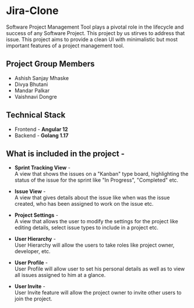 # Jira-Clone
Software Project Management Tool plays a pivotal role in the lifecycle and success of any Software Project. This project by us stirves to address that issue. This project aims to provide a clean UI with minimalistic but most important features of a project management tool.  
  

## Project Group Members
- Ashish Sanjay Mhaske
- Divya Bhutani
- Mandar Palkar
- Vaishnavi Dongre 


## Technical Stack
- Frontend - **Angular 12**  
- Backend - **Golang 1.17**


## What is included in the project -

- **Sprint Tracking View** -  
A view that shows the issues on a "Kanban" type board, highlighting the status of the issue for the sprint like "In Progress", "Completed" etc.  

- **Issue View** -  
A view that gives details about the issue like when was the issue created, who has been assigned to work on the issue etc. 

- **Project Settings** -  
A view that allows the user to modify the settings for the project like editing details, select issue types to include in a project etc.  

- **User Hierarchy** -    
User Hierarchy will allow the users to take roles like project owner, developer, etc.

- **User Profile** -  
User Profile will allow user to set his personal details as well as to view all issues assigned to him at a glance.

- **User Invite** -  
User Invite feature will allow the project owner to invite other users to join the project.







